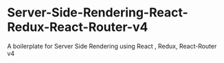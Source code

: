 # Server-Side-Rendering-React-Redux-React-Router-v4
A boilerplate for Server Side Rendering using React , Redux, React-Router v4

